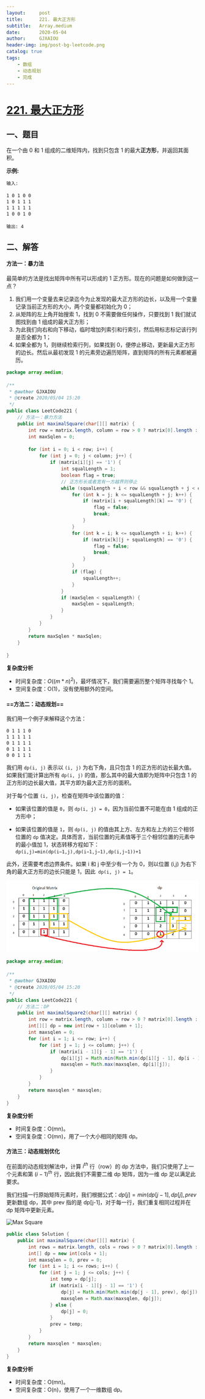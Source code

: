 ```yaml
---
layout:     post
title:      221. 最大正方形
subtitle:   Array.medium
date:       2020-05-04
author:     GJXAIOU
header-img: img/post-bg-leetcode.png
catalog: true
tags:
    - 数组
	- 动态规划
	- 完成
---
```




# [221. 最大正方形](https://leetcode-cn.com/problems/maximal-square/)

## 一、题目

在一个由 0 和 1 组成的二维矩阵内，找到只包含 1 的最大**正方形**，并返回其面积。

**示例:**

```
输入: 

1 0 1 0 0
1 0 1 1 1
1 1 1 1 1
1 0 0 1 0

输出: 4
```



## 二、解答

#### 方法一：暴力法

最简单的方法是找出矩阵中所有可以形成的 1 正方形。现在的问题是如何做到这一点？

1. 我们用一个变量去来记录迄今为止发现的最大正方形的边长，以及用一个变量记录当前正方形的大小，两个变量都初始化为 0；
2. 从矩阵的左上角开始搜索 1，找到 0 不需要做任何操作，只要找到 1 我们就试图找到由 1 组成的最大正方形；
3. 为此我们向右和向下移动，临时增加列索引和行索引，然后用标志标记该行列是否全都为 1；
4. 如果全都为 1，则继续检索行列，如果找到 0，便停止移动，更新最大正方形的边长。然后从最初发现 1 的元素旁边遍历矩阵，直到矩阵的所有元素都被遍历。

```java
package array.medium;

/**
 * @author GJXAIOU
 * @create 2020/05/04 15:20
 */
public class LeetCode221 {
    // 方法一：暴力方法
    public int maximalSquare(char[][] matrix) {
        int row = matrix.length, column = row > 0 ? matrix[0].length : 0;
        int maxSqlen = 0;

        for (int i = 0; i < row; i++) {
            for (int j = 0; j < column; j++) {
                if (matrix[i][j] == '1') {
                    int squalLength = 1;
                    boolean flag = true;
                    // 正方形长或者宽有一方越界则停止
                    while (squalLength + i < row && squalLength + j < column && flag) {
                        for (int k = j; k <= squalLength + j; k++) {
                            if (matrix[i + squalLength][k] == '0') {
                                flag = false;
                                break;
                            }
                        }
                        for (int k = i; k <= squalLength + i; k++) {
                            if (matrix[k][j + squalLength] == '0') {
                                flag = false;
                                break;
                            }
                        }
                        if (flag) {
                            squalLength++;
                        }
                    }
                    if (maxSqlen < squalLength) {
                        maxSqlen = squalLength;
                    }
                }
            }
        }
        return maxSqlen * maxSqlen;
    }

}

```

**复杂度分析**

- 时间复杂度：$O((m*n)^2)$，最坏情况下，我们需要遍历整个矩阵寻找每个 1。
- 空间复杂度：O(1)，没有使用额外的空间。

#### ==方法二：动态规划==

我们用一个例子来解释这个方法：

```
0 1 1 1 0
1 1 1 1 1
0 1 1 1 1
0 1 1 1 1
0 0 1 1 1
```

我们用 `dp(i, j)` 表示以 `(i, j)` 为右下角，且只包含 1 的正方形的边长最大值。如果我们能计算出所有 `dp(i, j)` 的值，那么其中的最大值即为矩阵中只包含 1 的正方形的边长最大值，其平方即为最大正方形的面积。

对于每个位置 `(i, j)`，检查在矩阵中该位置的值：

- 如果该位置的值是 `0`，则 `dp(i, j) = 0`，因为当前位置不可能在由 1 组成的正方形中；

- 如果该位置的值是 `1`，则 `dp(i, j)` 的值由其上方、左方和左上方的三个相邻位置的 `dp` 值决定。具体而言，当前位置的元素值等于三个相邻位置的元素中的最小值加 1，状态转移方程如下：`dp(i,j)=min(dp(i−1,j),dp(i−1,j−1),dp(i,j−1))+1`

此外，还需要考虑边界条件。如果 i 和 j 中至少有一个为 0，则以位置 (i,j) 为右下角的最大正方形的边长只能是 1，因此` dp(i, j) = 1`。

![image-20200910150634539](221.%E6%9C%80%E5%A4%A7%E6%AD%A3%E6%96%B9%E5%BD%A2.resource/image-20200910150634539.png)

```java
package array.medium;

/**
 * @author GJXAIOU
 * @create 2020/05/04 15:20
 */
public class LeetCode221 {
    // 方法二：DP
    public int maximalSquare2(char[][] matrix) {
        int row = matrix.length, column = row > 0 ? matrix[0].length : 0;
        int[][] dp = new int[row + 1][column + 1];
        int maxsqlen = 0;
        for (int i = 1; i <= row; i++) {
            for (int j = 1; j <= column; j++) {
                if (matrix[i - 1][j - 1] == '1') {
                    dp[i][j] = Math.min(Math.min(dp[i][j - 1], dp[i - 1][j]), dp[i - 1][j - 1]) + 1;
                    maxsqlen = Math.max(maxsqlen, dp[i][j]);
                }
            }
        }
        return maxsqlen * maxsqlen;
    }
}
```

**复杂度分析**

- 时间复杂度：O(mn)。
- 空间复杂度：O(mn)，用了一个大小相同的矩阵 dp。

#### 方法三：动态规划优化

在前面的动态规划解法中，计算 $i^{th}$ 行（row）的 dp 方法中，我们只使用了上一个元素和第 $(i-1)^{th}$ 行，因此我们不需要二维 dp 矩阵，因为一维 dp 足以满足此要求。

我们扫描一行原始矩阵元素时，我们根据公式：$dp[j]=min(dp[j-1],dp[j],prev$ 更新数组 dp，其中 prev 指的是 dp[j-1]，对于每一行，我们重复相同过程并在 dp 矩阵中更新元素。

![ Max Square ](https://leetcode.com/media/original_images/221_Maximal_Square1.png?raw=true)

```java
public class Solution {
    public int maximalSquare(char[][] matrix) {
        int rows = matrix.length, cols = rows > 0 ? matrix[0].length : 0;
        int[] dp = new int[cols + 1];
        int maxsqlen = 0, prev = 0;
        for (int i = 1; i <= rows; i++) {
            for (int j = 1; j <= cols; j++) {
                int temp = dp[j];
                if (matrix[i - 1][j - 1] == '1') {
                    dp[j] = Math.min(Math.min(dp[j - 1], prev), dp[j]) + 1;
                    maxsqlen = Math.max(maxsqlen, dp[j]);
                } else {
                    dp[j] = 0;
                }
                prev = temp;
            }
        }
        return maxsqlen * maxsqlen;
    }
}
```

**复杂度分析**

- 时间复杂度：O(mn)。
- 空间复杂度：O(n)，使用了一个一维数组 dp。